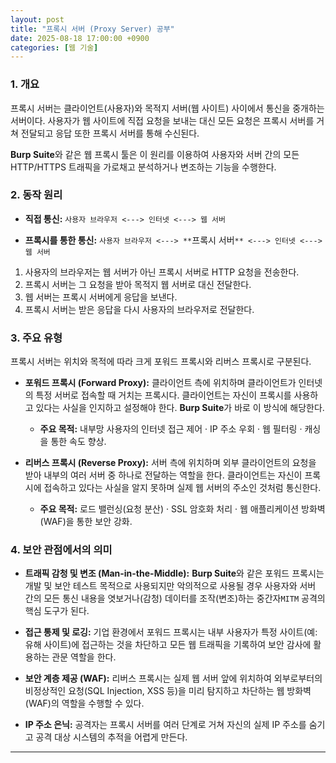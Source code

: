```yaml
---
layout: post
title: "프록시 서버 (Proxy Server) 공부"
date: 2025-08-18 17:00:00 +0900
categories: [웹 기술]
---
```


### 1. 개요

프록시 서버는 클라이언트(사용자)와 목적지 서버(웹 사이트) 사이에서 통신을 중개하는 서버이다. 사용자가 웹 사이트에 직접 요청을 보내는 대신 모든 요청은 프록시 서버를 거쳐 전달되고 응답 또한 프록시 서버를 통해 수신된다.

**Burp Suite**와 같은 웹 프록시 툴은 이 원리를 이용하여 사용자와 서버 간의 모든 HTTP/HTTPS 트래픽을 가로채고 분석하거나 변조하는 기능을 수행한다.

### 2. 동작 원리

*   **직접 통신:**
    `사용자 브라우저 <---> 인터넷 <---> 웹 서버`

*   **프록시를 통한 통신:**
    `사용자 브라우저 <---> **`프록시 서버`** <---> 인터넷 <---> 웹 서버`

1.  사용자의 브라우저는 웹 서버가 아닌 프록시 서버로 HTTP 요청을 전송한다.
2.  프록시 서버는 그 요청을 받아 목적지 웹 서버로 대신 전달한다.
3.  웹 서버는 프록시 서버에게 응답을 보낸다.
4.  프록시 서버는 받은 응답을 다시 사용자의 브라우저로 전달한다.

### 3. 주요 유형

프록시 서버는 위치와 목적에 따라 크게 포워드 프록시와 리버스 프록시로 구분된다.

*   **포워드 프록시 (Forward Proxy):**
    클라이언트 측에 위치하며 클라이언트가 인터넷의 특정 서버로 접속할 때 거치는 프록시다. 클라이언트는 자신이 프록시를 사용하고 있다는 사실을 인지하고 설정해야 한다. **Burp Suite**가 바로 이 방식에 해당한다.
    *   **주요 목적:** 내부망 사용자의 인터넷 접근 제어 · IP 주소 우회 · 웹 필터링 · 캐싱을 통한 속도 향상.

*   **리버스 프록시 (Reverse Proxy):**
    서버 측에 위치하며 외부 클라이언트의 요청을 받아 내부의 여러 서버 중 하나로 전달하는 역할을 한다. 클라이언트는 자신이 프록시에 접속하고 있다는 사실을 알지 못하며 실제 웹 서버의 주소인 것처럼 통신한다.
    *   **주요 목적:** 로드 밸런싱(요청 분산) · SSL 암호화 처리 · 웹 애플리케이션 방화벽(WAF)을 통한 보안 강화.

### 4. 보안 관점에서의 의미

*   **트래픽 감청 및 변조 (Man-in-the-Middle):**
    **Burp Suite**와 같은 포워드 프록시는 개발 및 보안 테스트 목적으로 사용되지만 악의적으로 사용될 경우 사용자와 서버 간의 모든 통신 내용을 엿보거나(감청) 데이터를 조작(변조)하는 중간자`MITM` 공격의 핵심 도구가 된다.

*   **접근 통제 및 로깅:**
    기업 환경에서 포워드 프록시는 내부 사용자가 특정 사이트(예: 유해 사이트)에 접근하는 것을 차단하고 모든 웹 트래픽을 기록하여 보안 감사에 활용하는 관문 역할을 한다.

*   **보안 계층 제공 (WAF):**
    리버스 프록시는 실제 웹 서버 앞에 위치하여 외부로부터의 비정상적인 요청(SQL Injection, XSS 등)을 미리 탐지하고 차단하는 웹 방화벽(WAF)의 역할을 수행할 수 있다.

*   **IP 주소 은닉:**
    공격자는 프록시 서버를 여러 단계로 거쳐 자신의 실제 IP 주소를 숨기고 공격 대상 시스템의 추적을 어렵게 만든다.

<hr class="short-rule">
